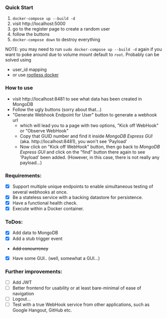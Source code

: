 ### Quick Start
1. `docker-compose up --build -d`
2. visit http://localhost:5000
3. go to the register page to create a random user
4. follow the buttons
5. `docker-compose down` to destroy everything

NOTE: you may need to run `sudo docker-compose up --build -d` again if you want to poke around due to volume mount default
to `root`. Probably can be solved using
* user_id mapping
* or use [rootless docker](https://www.katacoda.com/courses/docker/rootless)


### How to use
* visit http://localhost:8481 to see what data has been created in MongoDB
* Follow the ugly buttons (sorry about that...)
* "Generate Webhook Endpoint for User" button to generate a webhook url
  * which will lead you to a page with two options, "Kick off WebHook" or "Observe WebHook"
  * Copy that GUID number and find it inside *MongoDB Express GUI* (aka. http://localhost:8481), you won't see 'Payload'
  * Now click on "Kick off WebHook" button, then go back to *MongoDB Express GUI* and click on the "find" button there 
  again to see 'Payload' been added. (However, in this case, there is not really any payload...)

### Requirements:
* [x] Support multiple unique endpoints to enable simultaneous testing of several webhooks at once.
* [x] Be a stateless service with a backing datastore for persistence.
* [x] Have a functional health check.
* [x] Execute within a Docker container.

### ToDos:

* [x] Add data to MongoDB
* [x] Add a stub trigger event
* ~~Add concurrency~~
* [x] Have some GUI.. (well, somewhat a GUI...)

### Further improvements:
* [ ] Add JWT
* [ ] Better frontend for usability or at least bare-minimal of ease of navigation
* [ ] Logout...
* [ ] Test with a true WebHook service from other applications, such as Google Hangout, GitHub etc.